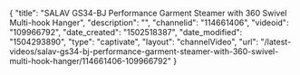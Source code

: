 {
    "title": "SALAV GS34-BJ Performance Garment Steamer with 360 Swivel Multi-hook Hanger",
    "description": "",
    "channelid": "114661406",
    "videoid": "109966792",
    "date_created": "1502518387",
    "date_modified": "1504293890",
    "type": "captivate",
    "layout": "channelVideo",
    "url": "\/latest-videos\/salav-gs34-bj-performance-garment-steamer-with-360-swivel-multi-hook-hanger\/114661406-109966792"
}